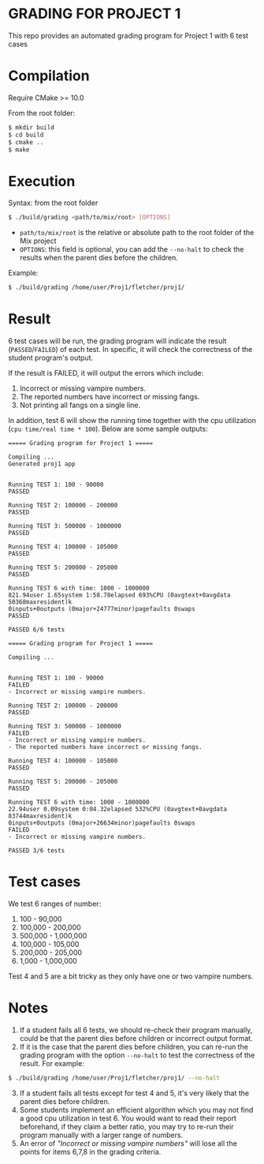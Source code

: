 # GRADING FOR PROJECT 1

This repo provides an automated grading program for Project 1 with 6 test cases

# Compilation
Require CMake >= 10.0

From the root folder:
```bash
$ mkdir build
$ cd build
$ cmake ..
$ make
```

# Execution
Syntax: from the root folder
```bash
$ ./build/grading <path/to/mix/root> [OPTIONS]
```
- `path/to/mix/root` is the relative or absolute path to the root folder of the Mix project
- `OPTIONS`: this field is optional, you can add the `--no-halt` to check the results when the parent dies before the children.

Example:
```bash
$ ./build/grading /home/user/Proj1/fletcher/proj1/
```

# Result
6 test cases will be run, the grading program will indicate the result (`PASSED`/`FAILED`) of each test. In specific, it will check the correctness of the student program's output. 

If the result is FAILED, it will output the errors which include:
1. Incorrect or missing vampire numbers.
2. The reported numbers have incorrect or missing fangs.
3. Not printing all fangs on a single line.

In addition, test 6 will show the running time together with the cpu utilization (`cpu time/real time * 100`). Below are some sample outputs:

```
===== Grading program for Project 1 ===== 

Compiling ...
Generated proj1 app


Running TEST 1: 100 - 90000
PASSED

Running TEST 2: 100000 - 200000
PASSED

Running TEST 3: 500000 - 1000000
PASSED

Running TEST 4: 100000 - 105000
PASSED

Running TEST 5: 200000 - 205000
PASSED

Running TEST 6 with time: 1000 - 1000000
821.94user 1.65system 1:58.78elapsed 693%CPU (0avgtext+0avgdata 50368maxresident)k
0inputs+0outputs (0major+24777minor)pagefaults 0swaps
PASSED

PASSED 6/6 tests

```


```
===== Grading program for Project 1 ===== 

Compiling ...


Running TEST 1: 100 - 90000
FAILED
- Incorrect or missing vampire numbers.

Running TEST 2: 100000 - 200000
PASSED

Running TEST 3: 500000 - 1000000
FAILED
- Incorrect or missing vampire numbers.
- The reported numbers have incorrect or missing fangs.

Running TEST 4: 100000 - 105000
PASSED

Running TEST 5: 200000 - 205000
PASSED

Running TEST 6 with time: 1000 - 1000000
22.94user 0.09system 0:04.32elapsed 532%CPU (0avgtext+0avgdata 83744maxresident)k
0inputs+0outputs (0major+26634minor)pagefaults 0swaps
FAILED
- Incorrect or missing vampire numbers.

PASSED 3/6 tests
```

# Test cases
We test 6 ranges of number:
1. 100 - 90,000
2. 100,000 - 200,000
3. 500,000 - 1,000,000
4. 100,000 - 105,000
5. 200,000 - 205,000
6. 1,000 - 1,000,000

Test 4 and 5 are a bit tricky as they only have one or two vampire numbers.

# Notes
1. If a student fails all 6 tests, we should re-check their program manually, could be that the parent dies before children or incorrect output format. 
2. If it is the case that the parent dies before children, you can re-run the grading program with the option `--no-halt` to test the correctness of the result. For example:
```bash
$ ./build/grading /home/user/Proj1/fletcher/proj1/ --no-halt
```
3. If a student fails all tests except for test 4 and 5, it's very likely that the parent dies before children.
4. Some students implement an efficient algorithm which you may not find a good cpu utilization in test 6. You would want to read their report beforehand, if they claim a better ratio, you may try to re-run their program manually with a larger range of numbers.
5. An error of *"Incorrect or missing vampire numbers"* will lose all the points for items 6,7,8 in the grading criteria.